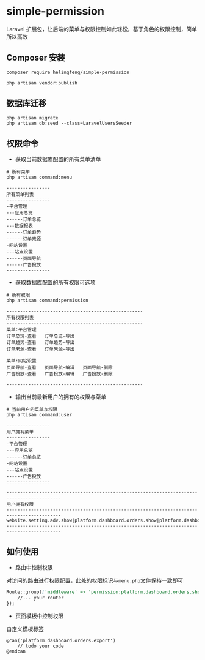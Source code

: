 # simple-permission
Laravel 扩展包，让后端的菜单与权限控制如此轻松，基于角色的权限控制，简单所以高效

## Composer 安装

```shell
composer require helingfeng/simple-permission
```

```shell
php artisan vendor:publish
```

## 数据库迁移

```shell
php artisan migrate
php artisan db:seed --class=LaravelUsersSeeder

```

## 权限命令

- 获取当前数据库配置的所有菜单清单
```shell
# 所有菜单
php artisan command:menu

---------------- 
所有菜单列表        
---------------- 
-平台管理       
---应用总览     
------订单总览  
---数据报表     
------订单趋势  
------订单来源  
-网站设置       
---站点设置     
------页面导航  
------广告投放  
---------------- 
```

- 获取数据库配置的所有权限可选项
```shell
# 所有权限
php artisan command:permission

-------------------------------------------------- 
所有权限列表                                          
-------------------------------------------------- 
菜单:平台管理                                     
订单总览-查看   订单总览-导出                     
订单趋势-查看   订单趋势-导出                     
订单来源-查看   订单来源-导出                     
                                                
菜单:网站设置                                     
页面导航-查看   页面导航-编辑   页面导航-删除     
广告投放-查看   广告投放-编辑   广告投放-删除     
                                                
-------------------------------------------------- 
```

- 输出当前最新用户的拥有的权限与菜单
```shell
# 当前用户的菜单与权限
php artisan command:user

---------------- 
用户拥有菜单    
---------------- 
-平台管理       
---应用总览     
------订单总览  
-网站设置       
---站点设置     
------广告投放  
---------------- 

------------------------------------------------------------------------------------------ 
用户拥有权限                                                                              
------------------------------------------------------------------------------------------ 
website.setting.adv.show|platform.dashboard.orders.show|platform.dashboard.orders.export  
------------------------------------------------------------------------------------------ 
```

## 如何使用

- 路由中控制权限

对访问的路由进行权限配置，此处的权限标识与`menu.php`文件保持一致即可 
```markdown
Route::group(['middleware' => 'permission:platform.dashboard.orders.show'], function(Router $router){
    //... your router
});
```

- 页面模板中控制权限

自定义模板标签
```blade
@can('platform.dashboard.orders.export')
    // todo your code
@endcan
```